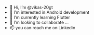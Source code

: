 - 👋 Hi, I’m @vikas-20gt
- 👀 I’m interested in Android development
- 🌱 I’m currently learning Flutter
- 💞️ I’m looking to collaborate ...
- 📫 you can reach me on Linkedin

<!---
vikas-20gt/vikas-20gt is a ✨ special ✨ repository because its `README.md` (this file) appears on your GitHub profile.
You can click the Preview link to take a look at your changes.
--->
